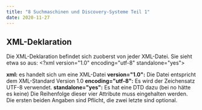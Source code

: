 ```yaml
---
title: "8 Suchmaschinen und Discovery-Systeme Teil 1"
date: 2020-11-27
---
```




## XML-Deklaration

Die XML-Deklaration befindet sich zuoberst von jeder XML-Datei. Sie sieht etwa so aus:
\<?xml version="1.0" encoding="utf-8" standalone="yes">

**xml:** es handelt sich um eine XML-Datei
**version="1.0":** Die Datei entspricht dem XML-Standard Version 1.0
**encoding="utf-8":** Es wird der Zeichensatz UTF-8 verwendet.
**standalone="yes":** Es hat eine DTD dazu (bei no hätte es keine) 
Die Reihenfolge dieser vier Attribute muss eingehalten werden. Die ersten beiden Angaben sind Pflicht, die zwei letzte sind optional.
